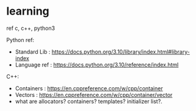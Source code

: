 # learning
ref c, c++, python3 

Python ref: 
- Standard Lib : https://docs.python.org/3.10/library/index.html#library-index
- Language ref : https://docs.python.org/3.10/reference/index.html 

C++:
- Containers : https://en.cppreference.com/w/cpp/container
- Vectors : https://en.cppreference.com/w/cpp/container/vector 
- what are allocators? containers? templates? initializer list?.